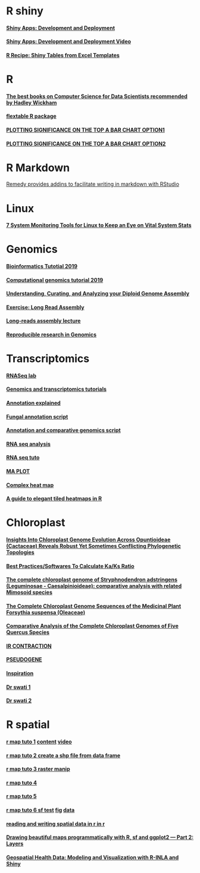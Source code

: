 # R shiny

#### [Shiny Apps: Development and Deployment](https://www.mzes.uni-mannheim.de/socialsciencedatalab/article/shiny-apps/)
#### [Shiny Apps: Development and Deployment Video](https://www.youtube.com/watch?v=QT3WUQu99pM)
#### [R Recipe: Shiny Tables from Excel Templates](https://ljupcho.com/blog/shiny-excel-table-templates)



# R

#### [The best books on Computer Science for Data Scientists recommended by Hadley Wickham](https://fivebooks.com/best-books/computer-science-data-science-hadley-wickham/)
#### [flextable R package](https://davidgohel.github.io/flextable/)
#### [PLOTTING SIGNIFICANCE ON THE TOP A BAR CHART OPTION1](https://nakedstatistics.wordpress.com/2017/05/11/plotting-significance/)
#### [PLOTTING SIGNIFICANCE ON THE TOP A BAR CHART OPTION2](http://131.111.177.41/statistics/R/graphs2.html)

# R Markdown

[Remedy provides addins to facilitate writing in markdown with RStudio](https://github.com/ThinkR-open/remedy) 



# Linux 

#### [7 System Monitoring Tools for Linux to Keep an Eye on Vital System Stats](https://itsfoss.com/linux-system-monitoring-tools/)


# Genomics

#### [Bioinformatics Tutotial 2019](https://angus.readthedocs.io/en/2019/toc.html)

#### [Computational genomics tutorial 2019](https://genomics.sschmeier.com/)

#### [Understanding, Curating, and Analyzing your Diploid Genome Assembly](https://pb-falcon.readthedocs.io/en/latest/_downloads/Kingan_DiploidGenome_ECUGM2017_BFX.pdf)

#### [Exercise: Long Read Assembly](https://scilifelab.github.io/courses/assembly/2017-11-15/exercises/Exercise_Long_Read_Assembly.html)

#### [Long-reads assembly lecture](https://scilifelab.github.io/courses/assembly/2017-11-15/lectures/Long_read_Assembly.pdf)


#### [Reproducible research in Genomics](https://nbis-reproducible-research.readthedocs.io/en/course_1803/)


# Transcriptomics


#### [RNASeq lab](https://scilifelab.github.io/courses/ngsintro/1911/labs/rnaseq/lab.html)

#### [Genomics and transcriptomics tutorials](https://scilifelab.github.io/courses/)

#### [Annotation explained](https://www.biostars.org/p/181286/)

#### [Fungal annotation script](https://github.com/Yedomon/Fungal_genome_annotation)

#### [Annotation and comparative genomics script](https://github.com/Yedomon/AMPRIL-genomes)

#### [RNA seq analysis](https://decodebiology.github.io/bioinfotutorials/rnaseq_tutorial.html)
#### [RNA seq tuto](https://gif.biotech.iastate.edu/rnaseq-analysis-walk-through)

#### [MA PLOT](https://www.biostars.org/p/457769/)

#### [Complex heat map](https://github.com/kevinblighe/E-MTAB-6141)

#### [A guide to elegant tiled heatmaps in R](https://www.royfrancis.com/a-guide-to-elegant-tiled-heatmaps-in-r-2019/)


# Chloroplast


#### [Insights Into Chloroplast Genome Evolution Across Opuntioideae (Cactaceae) Reveals Robust Yet Sometimes Conflicting Phylogenetic Topologies](https://www.frontiersin.org/articles/10.3389/fpls.2020.00729/full#B91)

#### [Best Practices/Softwares To Calculate Ka/Ks Ratio](https://www.biostars.org/p/5817/)

#### [The complete chloroplast genome of Stryphnodendron adstringens (Leguminosae - Caesalpinioideae): comparative analysis with related Mimosoid species](https://www.nature.com/articles/s41598-019-50620-3)

#### [The Complete Chloroplast Genome Sequences of the Medicinal Plant Forsythia suspensa (Oleaceae)](https://www.mdpi.com/1422-0067/18/11/2288)

#### [Comparative Analysis of the Complete Chloroplast Genomes of Five Quercus Species](https://www.frontiersin.org/articles/10.3389/fpls.2016.00959/full)

#### [IR CONTRACTION](https://www.nature.com/articles/s41438-019-0171-1#:~:text=Compared%20with%20the%20nuclear%20genome,for%20diversity%20and%20evolution%20studies.)

#### [PSEUDOGENE](https://peerj.com/articles/2699/?utm_source=TrendMD&utm_campaign=PeerJ_TrendMD_1&utm_medium=TrendMD)

#### [Inspiration](https://www.researchsquare.com/article/rs-20050/v1)

#### [Dr swati 1](https://peerj.com/articles/9448/)

#### [Dr swati 2](https://www.mdpi.com/2223-7747/9/5/568/htm)



# R spatial

#### [r map tuto 1](https://datavizm20.classes.andrewheiss.com/example/12-example/) [content](https://datavizm20.classes.andrewheiss.com/content/) [video](https://www.youtube.com/watch?v=Opzwtegvuv4&t=743s)
#### [r map tuto 2 create a shp file from data frame ](https://datacarpentry.org/r-raster-vector-geospatial/10-vector-csv-to-shapefile-in-r/)
#### [r map tuto 3 raster manip](https://datacarpentry.org/r-raster-vector-geospatial/)
#### [r map tuto 4](https://www.earthdatascience.org/courses/earth-analytics/spatial-data-r/make-maps-with-ggplot-in-R/)
#### [r map tuto 5](http://zevross.com/blog/2018/10/02/creating-beautiful-demographic-maps-in-r-with-the-tidycensus-and-tmap-packages/)
#### [r map tuto 6 sf test](https://gist.github.com/andrewheiss/8e514355d75aac1a7d6b91a67b896f20) [fig](https://twitter.com/andrewheiss/status/1291431466556100608) [data](https://github.com/jvangeld/ME-GIS)
#### [reading and writing spatial data in r in r](https://mgimond.github.io/Spatial/reading-and-writing-spatial-data-in-r.html)
#### [Drawing beautiful maps programmatically with R, sf and ggplot2 — Part 2: Layers](https://www.r-spatial.org//r/2018/10/25/ggplot2-sf-2.html)
#### [Geospatial Health Data: Modeling and Visualization with R-INLA and Shiny](https://www.paulamoraga.com/book-geospatial/)


